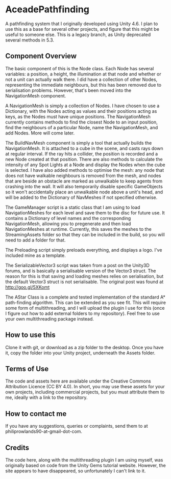 # AceadePathfinding
A pathfinding system that I originally developed using Unity 4.6. I plan to use this as a base for several other projects,
and figure that this might be useful to someone else. This is a legacy branch, as Unity deprecated several methods in 5.3.

## Component Overview
The basic component of this is the Node class. Each Node has several variables: a position, a
height, the illumination at that node and whether or not a unit can actually walk there. I did have a collection of
other Nodes, representing the immediate neighbours, but this has been removed due to serialisation problems. However,
that's been moved into the NavigationMesh component.

A NavigationMesh is simply a collection of Nodes. I have chosen to use a Dictionary, with the Nodes acting as values and
their positions acting as keys, as the Nodes must have unique positions. The NavigationMesh currently contains methods to
find the closest Node to an input position, find the neighbours of a particular Node, name the NavigationMesh, and add Nodes. More will come later.

The BuildNavMesh component is simply a tool that actually builds the NavigationMesh. It is attached to a cube in the
scene, and casts rays down at regular interval. If the ray hits a collider, the position is recorded and a new Node
created at that position. There are also methods to calculate the intensity of any Spot Lights at a Node and display the Nodes when the cube is selected.
I have also added methods to optimise the mesh: any node that does not have walkable neighbours is removed from the mesh, 
and nodes that are beside an obstacle are marked as unwalkable to keep agents from crashing into the wall. It will also
temporarily disable specific GameObjects so it won't accidentally place an unwalkable node above
a unit's head, and will be added to the Dictionary of NavMeshes if not specified otherwise.

The GameManager script is a static class that I am using to load NavigationMeshes for each level and save them to the
disc for future use. It contains a Dictionary of level names and the corresponding NavigationMesh, allowing you to
pregenerate and then load NavigationMeshes at runtime. Currently, this saves the meshes to the StreamingAssets folder
so that they can be included in the build, so you will need to add a folder for that.

The Preloading script simply preloads everything, and displays a logo. I've included mine as a template.

The SerializableVector3 script was taken from a post on the Unity3D forums, and is basically a serialisable version of
the Vector3 struct. The reason for this is that saving and loading meshes relies on serialisation, but the default Vector3
struct is not serialisable. The original post was found at http://goo.gl/5XKomt

The AStar Class is a complete and tested implementation of the standard A* path-finding algorithm. This can be extended
as you see fit. This will require some form of multithreading, and I will upload the plugin I use for this
(once I figure out how to add external folders to my repository). Feel free to use your own multithreading package instead.

## How to use this
Clone it with git, or download as a zip folder to the desktop. Once you have it, copy the folder into your Unity project, underneath the Assets folder.

## Terms of Use
The code and assets here are available under the Creative Commons Attribution Licence (CC BY 4.0). In short, you may use
these assets for your own projects, including commercial projects, but you must attribute them to me, ideally with a link to the repository.

## How to contact me
If you have any suggestions, queries or complaints, send them to at philiprowlands90-at-gmail-dot-com.

## Credits
The code here, along with the multithreading plugin I am using myself, was originally based on code from the Unity Gems tutorial website. However, the site appears to have disappeared, so unfortunately I can't link to it.
